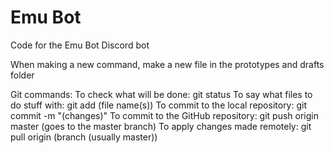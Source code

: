 # Emu Bot
Code for the Emu Bot Discord bot

When making a new command, make a new file in the prototypes and drafts folder

Git commands:
To check what will be done: git status
To say what files to do stuff with: git add (file name(s))
To commit to the local repository: git commit -m "(changes)"
To commit to the GitHub repository: git push origin master (goes to the master branch)
To apply changes made remotely: git pull origin (branch (usually master))

